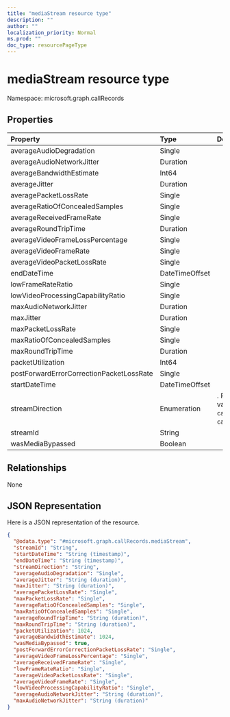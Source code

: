 ```yaml
---
title: "mediaStream resource type"
description: ""
author: ""
localization_priority: Normal
ms.prod: ""
doc_type: resourcePageType
---
```


# mediaStream resource type


Namespace: microsoft.graph.callRecords



## Properties
|Property|Type|Description|
|:---|:---|:---|
|averageAudioDegradation|Single||
|averageAudioNetworkJitter|Duration||
|averageBandwidthEstimate|Int64||
|averageJitter|Duration||
|averagePacketLossRate|Single||
|averageRatioOfConcealedSamples|Single||
|averageReceivedFrameRate|Single||
|averageRoundTripTime|Duration||
|averageVideoFrameLossPercentage|Single||
|averageVideoFrameRate|Single||
|averageVideoPacketLossRate|Single||
|endDateTime|DateTimeOffset||
|lowFrameRateRatio|Single||
|lowVideoProcessingCapabilityRatio|Single||
|maxAudioNetworkJitter|Duration||
|maxJitter|Duration||
|maxPacketLossRate|Single||
|maxRatioOfConcealedSamples|Single||
|maxRoundTripTime|Duration||
|packetUtilization|Int64||
|postForwardErrorCorrectionPacketLossRate|Single||
|startDateTime|DateTimeOffset||
|streamDirection|Enumeration|. Possible values are: `callerToCallee`, `calleeToCaller`.|
|streamId|String||
|wasMediaBypassed|Boolean||

## Relationships
None

## JSON Representation
Here is a JSON representation of the resource.
<!-- {
  "blockType": "resource",
  "@odata.type": "microsoft.graph.callRecords.mediaStream"
}
-->
``` json
{
  "@odata.type": "#microsoft.graph.callRecords.mediaStream",
  "streamId": "String",
  "startDateTime": "String (timestamp)",
  "endDateTime": "String (timestamp)",
  "streamDirection": "String",
  "averageAudioDegradation": "Single",
  "averageJitter": "String (duration)",
  "maxJitter": "String (duration)",
  "averagePacketLossRate": "Single",
  "maxPacketLossRate": "Single",
  "averageRatioOfConcealedSamples": "Single",
  "maxRatioOfConcealedSamples": "Single",
  "averageRoundTripTime": "String (duration)",
  "maxRoundTripTime": "String (duration)",
  "packetUtilization": 1024,
  "averageBandwidthEstimate": 1024,
  "wasMediaBypassed": true,
  "postForwardErrorCorrectionPacketLossRate": "Single",
  "averageVideoFrameLossPercentage": "Single",
  "averageReceivedFrameRate": "Single",
  "lowFrameRateRatio": "Single",
  "averageVideoPacketLossRate": "Single",
  "averageVideoFrameRate": "Single",
  "lowVideoProcessingCapabilityRatio": "Single",
  "averageAudioNetworkJitter": "String (duration)",
  "maxAudioNetworkJitter": "String (duration)"
}
```

